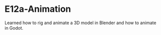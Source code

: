 # E12a-Animation

Learned how to rig and animate a 3D model in Blender and how to animate in Godot.
